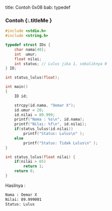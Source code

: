 title: Contoh 0x08
bab: typedef



### <i class="fa fa-code"></i> Contoh {:.titleMe }

``` c
#include <stdio.h>
#include <string.h>

typedef struct IDs {
    char nama[40];
    int  umur;
    float nilai;
    int status; // Lulus jika 1, sebaliknya 0
} ID;

int status_lulus(float);

int main()
{
	ID id;

	strcpy(id.nama, "Oemar X");
	id.umur = 20;
	id.nilai = 89.999;
	printf("Nama : %s\n", id.nama);
	printf("Nilai: %f\n", id.nilai);
	if(status_lulus(id.nilai))
		printf("Status: Lulus\n" );
	else
		printf("Status: Tidak Lulus\n" );
}

int status_lulus(float nilai) {
	if(nilai > 65)
		return 1;
	return 0;
}
```

Hasilnya :
``` bash
Nama : Oemar X
Nilai: 89.999001
Status: Lulus
```
